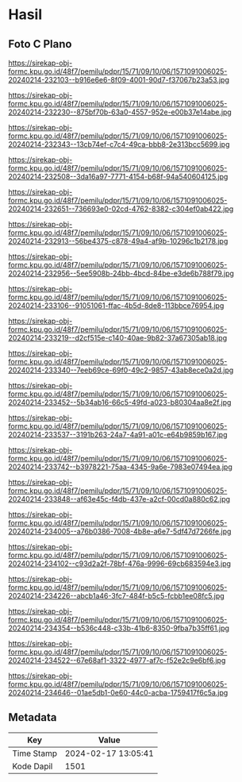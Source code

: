 # Hasil

## Foto C Plano

https://sirekap-obj-formc.kpu.go.id/48f7/pemilu/pdpr/15/71/09/10/06/1571091006025-20240214-232103--b916e6e6-8f09-4001-90d7-f37067b23a53.jpg

https://sirekap-obj-formc.kpu.go.id/48f7/pemilu/pdpr/15/71/09/10/06/1571091006025-20240214-232230--875bf70b-63a0-4557-952e-e00b37e14abe.jpg

https://sirekap-obj-formc.kpu.go.id/48f7/pemilu/pdpr/15/71/09/10/06/1571091006025-20240214-232343--13cb74ef-c7c4-49ca-bbb8-2e313bcc5699.jpg

https://sirekap-obj-formc.kpu.go.id/48f7/pemilu/pdpr/15/71/09/10/06/1571091006025-20240214-232508--3da16a97-7771-4154-b68f-94a540604125.jpg

https://sirekap-obj-formc.kpu.go.id/48f7/pemilu/pdpr/15/71/09/10/06/1571091006025-20240214-232651--736693e0-02cd-4762-8382-c304ef0ab422.jpg

https://sirekap-obj-formc.kpu.go.id/48f7/pemilu/pdpr/15/71/09/10/06/1571091006025-20240214-232913--56be4375-c878-49a4-af9b-10296c1b2178.jpg

https://sirekap-obj-formc.kpu.go.id/48f7/pemilu/pdpr/15/71/09/10/06/1571091006025-20240214-232956--5ee5908b-24bb-4bcd-84be-e3de6b788f79.jpg

https://sirekap-obj-formc.kpu.go.id/48f7/pemilu/pdpr/15/71/09/10/06/1571091006025-20240214-233106--91051061-ffac-4b5d-8de8-113bbce76954.jpg

https://sirekap-obj-formc.kpu.go.id/48f7/pemilu/pdpr/15/71/09/10/06/1571091006025-20240214-233219--d2cf515e-c140-40ae-9b82-37a67305ab18.jpg

https://sirekap-obj-formc.kpu.go.id/48f7/pemilu/pdpr/15/71/09/10/06/1571091006025-20240214-233340--7eeb69ce-69f0-49c2-9857-43ab8ece0a2d.jpg

https://sirekap-obj-formc.kpu.go.id/48f7/pemilu/pdpr/15/71/09/10/06/1571091006025-20240214-233452--5b34ab16-66c5-49fd-a023-b80304aa8e2f.jpg

https://sirekap-obj-formc.kpu.go.id/48f7/pemilu/pdpr/15/71/09/10/06/1571091006025-20240214-233537--3191b263-24a7-4a91-a01c-e64b9859b167.jpg

https://sirekap-obj-formc.kpu.go.id/48f7/pemilu/pdpr/15/71/09/10/06/1571091006025-20240214-233742--b3978221-75aa-4345-9a6e-7983e07494ea.jpg

https://sirekap-obj-formc.kpu.go.id/48f7/pemilu/pdpr/15/71/09/10/06/1571091006025-20240214-233848--af63e45c-f4db-437e-a2cf-00cd0a880c62.jpg

https://sirekap-obj-formc.kpu.go.id/48f7/pemilu/pdpr/15/71/09/10/06/1571091006025-20240214-234005--a76b0386-7008-4b8e-a6e7-5df47d7266fe.jpg

https://sirekap-obj-formc.kpu.go.id/48f7/pemilu/pdpr/15/71/09/10/06/1571091006025-20240214-234102--c93d2a2f-78bf-476a-9996-69cb683594e3.jpg

https://sirekap-obj-formc.kpu.go.id/48f7/pemilu/pdpr/15/71/09/10/06/1571091006025-20240214-234226--abcb1a46-3fc7-484f-b5c5-fcbb1ee08fc5.jpg

https://sirekap-obj-formc.kpu.go.id/48f7/pemilu/pdpr/15/71/09/10/06/1571091006025-20240214-234354--b536c448-c33b-41b6-8350-9fba7b35ff61.jpg

https://sirekap-obj-formc.kpu.go.id/48f7/pemilu/pdpr/15/71/09/10/06/1571091006025-20240214-234522--67e68af1-3322-4977-af7c-f52e2c9e6bf6.jpg

https://sirekap-obj-formc.kpu.go.id/48f7/pemilu/pdpr/15/71/09/10/06/1571091006025-20240214-234646--01ae5db1-0e60-44c0-acba-1759417f6c5a.jpg


## Metadata

| Key        | Value               |
| ---------- | ------------------- |
| Time Stamp | 2024-02-17 13:05:41 |
| Kode Dapil | 1501                |



